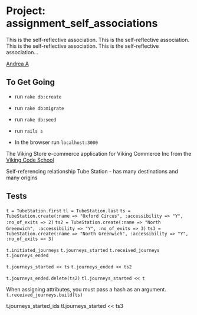Project: assignment_self_associations
============================

This is the self-reflective association. This is the self-reflective association. This is the self-reflective association. This is the self-reflective association...


[Andrea A](https://github.com/andie5/assignment_self_associations)

## To Get Going 
- run `rake db:create`
- run `rake db:migrate`
- run `rake db:seed`

- run `rails s`
- In the browser run `localhost:3000`


The Viking Store e-commerce application for Viking Commerce Inc
from the [Viking Code School](http://vikingcodeschool.com)


Self-referencing relationship
Tube Station - has many destinations and many origins


## Tests
`t = TubeStation.first`
`tl = TubeStation.last`
`ts = TubeStation.create(:name => "Oxford Circus", :accessibility => "Y", :no_of_exits => 2)`
`ts2 = TubeStation.create(:name => "North Greenwich", :accessibility => "Y", :no_of_exits => 3)`
`ts3 = TubeStation.create(:name => "North Greenwich", :accessibility => "Y", :no_of_exits => 3)`


`t.initiated_journeys`
`t.journeys_started`
`t.received_journeys`
`t.journeys_ended`


`t.journeys_started << ts`
`t.journeys_ended << ts2`

`t.journeys_ended.delete(ts2)`
`tl.journeys_started << t`


When assigning attributes, you must pass a hash as an argument.
`t.received_journeys.build(ts)`

t.journeys_started_ids
tl.journeys_started << ts3


